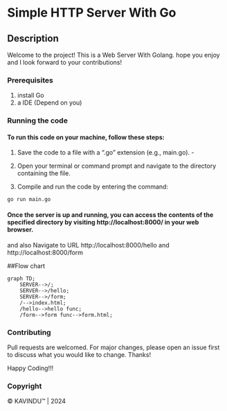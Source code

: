 # Simple HTTP Server With Go 

## Description
Welcome to the project! This is a Web Server With Golang. hope you enjoy and I look forward to your contributions!

### Prerequisites
1. install Go 
2. a IDE (Depend on you)

### Running the code
#### To run this code on your machine, follow these steps:
1. Save the code to a file with a “.go” extension (e.g., main.go). -

2. Open your terminal or command prompt and navigate to the directory containing the file.

3. Compile and run the code by entering the command:
```
go run main.go
```
#### Once the server is up and running, you can access the contents of the specified directory by visiting http://localhost:8000/ in your web browser.
and also Navigate to URL http://localhost:8000/hello and  http://localhost:8000/form

##Flow chart

```mermaid
graph TD;
    SERVER-->/;
    SERVER-->/hello;
    SERVER-->/form;
    /-->index.html;
    /hello-->hello func;
    /form-->form func-->form.html;
```



### Contributing
Pull requests are welcomed. For major changes, please open an issue first to discuss what you would like to change. Thanks!

Happy Coding!!!

### Copyright
© KAVINDU™ | 2024

